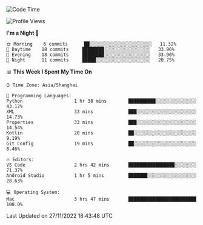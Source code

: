 <!--START_SECTION:waka-->
![Code Time](http://img.shields.io/badge/Code%20Time-23%20hrs%2032%20mins-blue)

![Profile Views](http://img.shields.io/badge/Profile%20Views-0-blue)

**I'm a Night 🦉** 

```text
🌞 Morning    6 commits      ██░░░░░░░░░░░░░░░░░░░░░░░   11.32% 
🌆 Daytime    18 commits     ████████░░░░░░░░░░░░░░░░░   33.96% 
🌃 Evening    18 commits     ████████░░░░░░░░░░░░░░░░░   33.96% 
🌙 Night      11 commits     █████░░░░░░░░░░░░░░░░░░░░   20.75%

```


📊 **This Week I Spent My Time On** 

```text
⌚︎ Time Zone: Asia/Shanghai

💬 Programming Languages: 
Python                   1 hr 38 mins        ██████████░░░░░░░░░░░░░░░   43.12% 
XML                      33 mins             ███░░░░░░░░░░░░░░░░░░░░░░   14.73% 
Properties               33 mins             ███░░░░░░░░░░░░░░░░░░░░░░   14.54% 
Kotlin                   20 mins             ██░░░░░░░░░░░░░░░░░░░░░░░   9.19% 
Git Config               19 mins             ██░░░░░░░░░░░░░░░░░░░░░░░   8.46%

🔥 Editors: 
VS Code                  2 hrs 42 mins       █████████████████░░░░░░░░   71.37% 
Android Studio           1 hr 5 mins         ███████░░░░░░░░░░░░░░░░░░   28.63%

💻 Operating System: 
Mac                      3 hrs 47 mins       █████████████████████████   100.0%

```


 Last Updated on 27/11/2022 18:43:48 UTC
<!--END_SECTION:waka-->